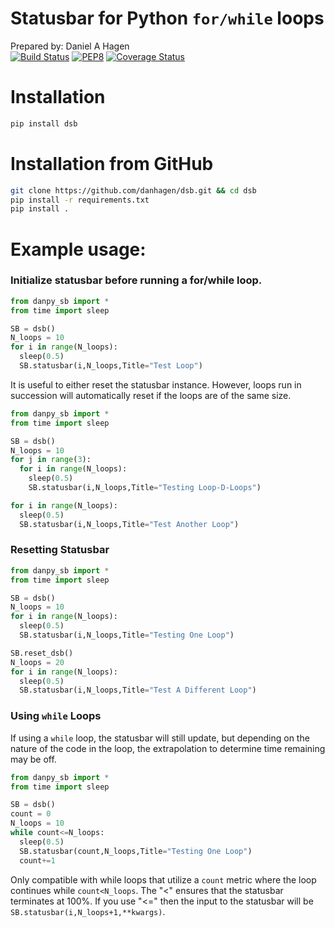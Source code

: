 # Statusbar for Python `for/while` loops
Prepared by: Daniel A Hagen  
[![Build Status](https://travis-ci.com/danhagen/dsb.svg?branch=master)](https://travis-ci.com/danhagen/dsb)
[![PEP8](https://img.shields.io/badge/code%20style-pep8-orange.svg)](https://www.python.org/dev/peps/pep-0008/)
[![Coverage Status](https://coveralls.io/repos/github/danhagen/dsb/badge.svg?branch=master)](https://coveralls.io/github/danhagen/dsb?branch=master)
# Installation
```py
pip install dsb
```

# Installation from GitHub
```bash
git clone https://github.com/danhagen/dsb.git && cd dsb
pip install -r requirements.txt
pip install .
```

# Example usage:

### Initialize statusbar before running a for/while loop.
```py
from danpy_sb import *
from time import sleep

SB = dsb()
N_loops = 10
for i in range(N_loops):
  sleep(0.5)
  SB.statusbar(i,N_loops,Title="Test Loop")
```
It is useful to either reset the statusbar instance. However, loops run in succession will automatically reset if the loops are of the same size.

```py
from danpy_sb import *
from time import sleep

SB = dsb()
N_loops = 10
for j in range(3):
  for i in range(N_loops):
    sleep(0.5)
    SB.statusbar(i,N_loops,Title="Testing Loop-D-Loops")

for i in range(N_loops):
  sleep(0.5)
  SB.statusbar(i,N_loops,Title="Test Another Loop")
```

### Resetting Statusbar
```py
from danpy_sb import *
from time import sleep

SB = dsb()
N_loops = 10
for i in range(N_loops):
  sleep(0.5)
  SB.statusbar(i,N_loops,Title="Testing One Loop")

SB.reset_dsb()
N_loops = 20
for i in range(N_loops):
  sleep(0.5)
  SB.statusbar(i,N_loops,Title="Test A Different Loop")
```

### Using `while` Loops

If using a `while` loop, the statusbar will still update, but depending on the nature of the code in the loop, the extrapolation to determine time remaining may be off.

```py
from danpy_sb import *
from time import sleep

SB = dsb()
count = 0
N_loops = 10
while count<=N_loops:
  sleep(0.5)
  SB.statusbar(count,N_loops,Title="Testing One Loop")
  count+=1
```

Only compatible with while loops that utilize a `count` metric where the loop continues while `count<N_loops`. The "<" ensures that the statusbar terminates at 100%. If you use "<=" then the input to the statusbar will be `SB.statusbar(i,N_loops+1,**kwargs)`.
